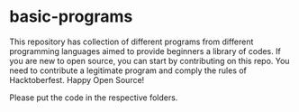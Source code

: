 # basic-programs
This repository has collection of different programs from different programming languages aimed to provide beginners a library of codes. If you are new to open source, you can start by contributing on this repo. You need to contribute a legitimate program and comply the rules of Hacktoberfest. Happy Open Source! 

Please put the code in the respective folders.
